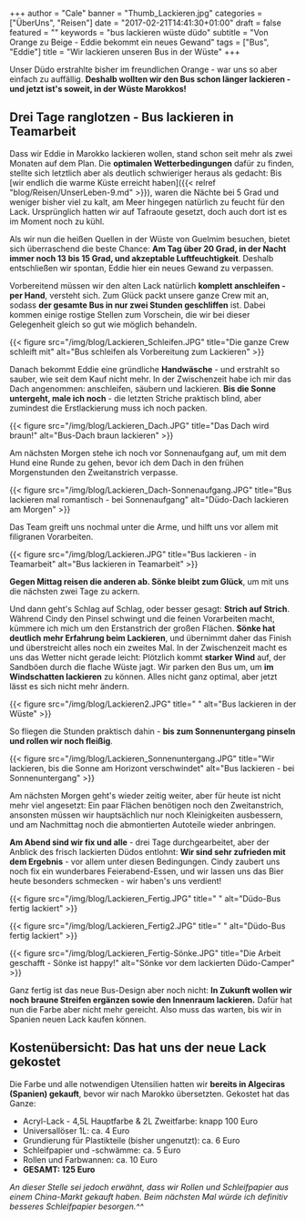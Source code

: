 +++
author = "Cale"
banner = "Thumb_Lackieren.jpg"
categories = ["ÜberUns", "Reisen"]
date = "2017-02-21T14:41:30+01:00"
draft = false
featured = ""
keywords = "bus lackieren wüste düdo"
subtitle = "Von Orange zu Beige - Eddie bekommt ein neues Gewand"
tags = ["Bus", "Eddie"]
title = "Wir lackieren unseren Bus in der Wüste"
+++

Unser Düdo erstrahlte bisher im freundlichen Orange - war uns so aber einfach zu auffällig. **Deshalb wollten wir den Bus schon länger lackieren - und jetzt ist's soweit, in der Wüste Marokkos!**<!--more-->

## Drei Tage ranglotzen - Bus lackieren in Teamarbeit

Dass wir Eddie in Marokko lackieren wollen, stand schon seit mehr als zwei Monaten auf dem Plan. Die **optimalen Wetterbedingungen** dafür zu finden, stellte sich letztlich aber als deutlich schwieriger heraus als gedacht: Bis [wir endlich die warme Küste erreicht haben]({{< relref "blog/Reisen/UnserLeben-9.md" >}}), waren die Nächte bei 5 Grad und weniger bisher viel zu kalt, am Meer hingegen natürlich zu feucht für den Lack. Ursprünglich hatten wir auf Tafraoute gesetzt, doch auch dort ist es im Moment noch zu kühl.   

Als wir nun die heißen Quellen in der Wüste von Guelmim besuchen, bietet sich überraschend die beste Chance: **Am Tag über 20 Grad, in der Nacht immer noch 13 bis 15 Grad, und akzeptable Luftfeuchtigkeit**. Deshalb entschließen wir spontan, Eddie hier ein neues Gewand zu verpassen.   

Vorbereitend müssen wir den alten Lack natürlich **komplett anschleifen - per Hand**, versteht sich. Zum Glück packt unsere ganze Crew mit an, sodass **der gesamte Bus in nur zwei Stunden geschliffen** ist. Dabei kommen einige rostige Stellen zum Vorschein, die wir bei dieser Gelegenheit gleich so gut wie möglich behandeln.    

{{< figure src="/img/blog/Lackieren_Schleifen.JPG" title="Die ganze Crew schleift mit" alt="Bus schleifen als Vorbereitung zum Lackieren" >}} 

Danach bekommt Eddie eine gründliche **Handwäsche** - und erstrahlt so sauber, wie seit dem Kauf nicht mehr. In der Zwischenzeit habe ich mir das Dach angenommen: anschleifen, säubern und lackieren. **Bis die Sonne untergeht, male ich noch** - die letzten Striche praktisch blind, aber zumindest die Erstlackierung muss ich noch packen.    

{{< figure src="/img/blog/Lackieren_Dach.JPG" title="Das Dach wird braun!" alt="Bus-Dach braun lackieren" >}} 

Am nächsten Morgen stehe ich noch vor Sonnenaufgang auf, um mit dem Hund eine Runde zu gehen, bevor ich dem Dach in den frühen Morgenstunden den Zweitanstrich verpasse.

{{< figure src="/img/blog/Lackieren_Dach-Sonnenaufgang.JPG" title="Bus lackieren mal romantisch - bei Sonnenaufgang" alt="Düdo-Dach lackieren am Morgen" >}}

Das Team greift uns nochmal unter die Arme, und hilft uns vor allem mit filigranen Vorarbeiten.   

{{< figure src="/img/blog/Lackieren.JPG" title="Bus lackieren - in Teamarbeit" alt="Bus lackieren in Teamarbeit" >}} 

**Gegen Mittag reisen die anderen ab. Sönke bleibt zum Glück**, um mit uns die nächsten zwei Tage zu ackern.   

Und dann geht's Schlag auf Schlag, oder besser gesagt: **Strich auf Strich**. Während Cindy den Pinsel schwingt und die feinen Vorarbeiten macht, kümmere ich mich um den Erstanstrich der großen Flächen. **Sönke hat deutlich mehr Erfahrung beim Lackieren**, und übernimmt daher das Finish und überstreicht alles noch ein zweites Mal. In der Zwischenzeit macht es uns das Wetter nicht gerade leicht: Plötzlich kommt **starker Wind** auf, der Sandböen durch die flache Wüste jagt. Wir parken den Bus um, um **im Windschatten lackieren** zu können. Alles nicht ganz optimal, aber jetzt lässt es sich nicht mehr ändern.   

{{< figure src="/img/blog/Lackieren2.JPG" title=" " alt="Bus lackieren in der Wüste" >}} 

So fliegen die Stunden praktisch dahin - **bis zum Sonnenuntergang pinseln und rollen wir noch fleißig**. 

{{< figure src="/img/blog/Lackieren_Sonnenuntergang.JPG" title="Wir lackieren, bis die Sonne am Horizont verschwindet" alt="Bus lackieren - bei Sonnenuntergang" >}}   


Am nächsten Morgen geht's wieder zeitig weiter, aber für heute ist nicht mehr viel angesetzt: Ein paar Flächen benötigen noch den Zweitanstrich, ansonsten müssen wir hauptsächlich nur noch Kleinigkeiten ausbessern, und am Nachmittag noch die abmontierten Autoteile wieder anbringen.     

**Am Abend sind wir fix und alle** - drei Tage durchgearbeitet, aber der Anblick des frisch lackierten Düdos entlohnt: **Wir sind sehr zufrieden mit dem Ergebnis** - vor allem unter diesen Bedingungen. Cindy zaubert uns noch fix ein wunderbares Feierabend-Essen, und wir lassen uns das Bier heute besonders schmecken - wir haben's uns verdient!

{{< figure src="/img/blog/Lackieren_Fertig.JPG" title=" " alt="Düdo-Bus fertig lackiert" >}}

{{< figure src="/img/blog/Lackieren_Fertig2.JPG" title=" " alt="Düdo-Bus fertig lackiert" >}}

{{< figure src="/img/blog/Lackieren_Fertig-Sönke.JPG" title="Die Arbeit geschafft - Sönke ist happy!" alt="Sönke vor dem lackierten Düdo-Camper" >}}   

Ganz fertig ist das neue Bus-Design aber noch nicht: **In Zukunft wollen wir noch braune Streifen ergänzen sowie den Innenraum lackieren.** Dafür hat nun die Farbe aber nicht mehr gereicht. Also muss das warten, bis wir in Spanien neuen Lack kaufen können.

## Kostenübersicht: Das hat uns der neue Lack gekostet

Die Farbe und alle notwendigen Utensilien hatten wir **bereits in Algeciras (Spanien) gekauft**, bevor wir nach Marokko übersetzten. Gekostet hat das Ganze:

- Acryl-Lack - 4,5L Hauptfarbe & 2L Zweitfarbe: knapp 100 Euro
- Universallöser 1L: ca. 4 Euro
- Grundierung für Plastikteile (bisher ungenutzt): ca. 6 Euro
- Schleifpapier und -schwämme: ca. 5 Euro
- Rollen und Farbwannen: ca. 10 Euro
- **GESAMT: 125 Euro**

*An dieser Stelle sei jedoch erwähnt, dass wir Rollen und Schleifpapier aus einem China-Markt gekauft haben. Beim nächsten Mal würde ich definitiv besseres Schleifpapier besorgen.^^*
